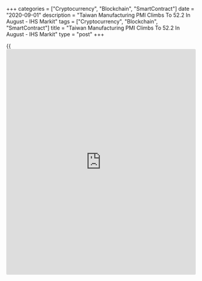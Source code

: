 +++
categories = ["Cryptocurrency", "Blockchain", "SmartContract"]
date = "2020-09-01"
description = "Taiwan Manufacturing PMI Climbs To 52.2 In August - IHS Markit"
tags = ["Cryptocurrency", "Blockchain", "SmartContract"]
title = "Taiwan Manufacturing PMI Climbs To 52.2 In August - IHS Markit"
type = "post"
+++

{{<iframe id="large-banner" src="https://www.bounty.group/#slide=22.0" width="100%" height="600" scrolling="no" style="border: 0px solid rgb(216, 221, 230); border-radius: 3px;">}}

The manufacturing sector in Taiwan continued to expand in August, and at
a faster pace, the latest survey from IHS Markit revealed on Tuesday
with a manufacturing PMI score of 52.2.

That's up from 50.6 in July, and it moves further above the boom-or-bust
line of 50 that separates expansion from contraction.

Individually, output and new orders expanded at the steepest rates since
June 2018, although employment fell again as firms tried to contain
costs.

There was a sharper rise in input costs but output charges increased
only slightly.

For comments and feedback [contact](https://www.playgroundfx.com/contact/): editorial@rtt[news](https://www.letsplayfx.com/blog/forex-news-website/).com

[Economic News][1]

 **What parts of the world are seeing the best (and worst) economic
performances lately? Click[here][2] to check out our [Econ Scorecard][2]
and find out! See up-to-the-moment [ranking](https://www.playgroundfx.com/blog/crypto-exchange-ranking/)s for the best and worst
performers in [GDP][3], [unemployment rate][4], [inflation][5] and much
more.**

   1. www.rtt[news](https://www.letsplayfx.com/blog/forex-news-website/).com/Content/EconomicNews.aspx
   2. www.rtt[news](https://www.letsplayfx.com/blog/forex-news-website/).com/economic-scorecard/world-rank/PPI/highest-performance.aspx
   3. www.rtt[news](https://www.letsplayfx.com/blog/forex-news-website/).com/economic-scorecard/world-rank/GDP/highest-performance.aspx
   4. www.rtt[news](https://www.letsplayfx.com/blog/forex-news-website/).com/economic-scorecard/world-rank/unemployment-rate/lowest-performance.aspx
   5. www.rtt[news](https://www.letsplayfx.com/blog/forex-news-website/).com/economic-scorecard/world-rank/CPI/highest-performance.aspx